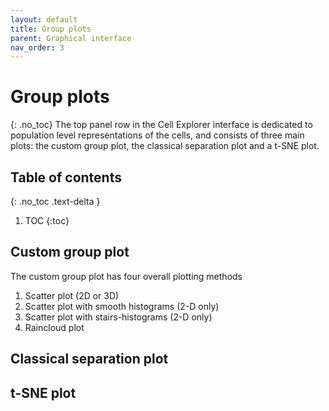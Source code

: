 ```yaml
---
layout: default
title: Group plots
parent: Graphical interface
nav_order: 3
---
```

# Group plots
{: .no_toc}
The top panel row in the Cell Explorer interface is dedicated to population level representations of the cells, and consists of three main plots: the custom group plot, the classical separation plot and a t-SNE plot.

## Table of contents
{: .no_toc .text-delta }

1. TOC
{:toc}

## Custom group plot
The custom group plot has four overall plotting methods
1. Scatter plot (2D or 3D)
2. Scatter plot with smooth histograms (2-D only)
3. Scatter plot with stairs-histograms (2-D only)
4. Raincloud plot

## Classical separation plot

## t-SNE plot


